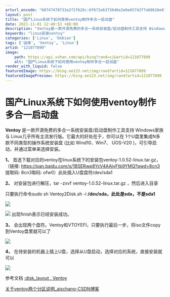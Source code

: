 ```yaml
---
arturl_encode: "68747470733a2f2f626c:6f672e6373646e2e6e65742f7a68616e676d696e676361692f:61727469636c652f64657461696c732f313231303737383939"
layout: post
title: "国产Linux系统下如何使用ventoy制作多合一启动盘"
date: 2021-11-01 12:49:53 +08:00
description: "Ventoy是一款开源免费的多合一系统安装盘/启动盘制作工具支持 Windows家族与 Linux几"
keywords: "linux安装ventoy"
categories: ['Linux', 'Debian']
tags: ['运维', 'Ventoy', 'Linux']
artid: "121077899"
image:
    path: https://api.vvhan.com/api/bing?rand=sj&artid=121077899
    alt: "国产Linux系统下如何使用ventoy制作多合一启动盘"
render_with_liquid: false
featuredImage: https://bing.ee123.net/img/rand?artid=121077899
featuredImagePreview: https://bing.ee123.net/img/rand?artid=121077899
---
```


# 国产Linux系统下如何使用ventoy制作多合一启动盘

**Ventoy**
是一款开源免费的多合一系统安装盘/启动盘制作工具支持 Windows家族与 Linux几乎所有主流发行版。它最大的好处在于，你可以在 1个U盘里集成N多款不同类型的操作系统安装盘 (比如 Wind10、Win7、
UOS-V20
)，可引导启动，并通过菜单来选择安装。

**1、**
首选下载对应的ventoy在linux系统下的安装包ventoy-1.0.52-linux.tar.gz，（链接: https://pan.baidu.com/s/1BSERwp8YcV4AAjyFtb9YMQ?pwd=8cn3 提取码: 8cn3取码: ofw0）此处插入U盘盘符/dev/sda1

**2、**
对安装包进行解压，tar -zxvf ventoy-1.0.52-linux.tar.gz ，然后进入目录

只要执行命令sudo sh Ventoy2Disk.sh -i
**/dev/sda，此处是sda，不是sda1**

![](https://i-blog.csdnimg.cn/blog_migrate/e628f9fc99f4300e6f30d16b727d6ef2.png)

![](https://i-blog.csdnimg.cn/blog_migrate/e0a17b2f893d6c45049f2e3cef20a997.png)
出现finish表示已经安装成功。

**3、**
会出现两个盘符。Ventoy和VTOYEFI，只要执行最后一步，将iso文件copy到Ventoy盘里就可以了

![](https://i-blog.csdnimg.cn/blog_migrate/a64f33de62509e0bce762333b9a3529c.png)

**4、**
在待安装的机器上插上U盘，选择从U盘启动，选择对应的系统，直接安装就可以

![](https://i-blog.csdnimg.cn/blog_migrate/0af8e816289004a7ed500116220cb55b.png)

参考文档
[:disk_layout . Ventoy](https://www.ventoy.net/cn/doc_disk_layout.html ":disk_layout . Ventoy")

[关于ventoy两个分区说明_aischang-CSDN博客](https://blog.csdn.net/zhangmingcai/article/details/121079514 "关于ventoy两个分区说明_aischang-CSDN博客")